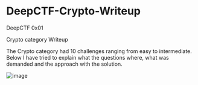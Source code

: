 # DeepCTF-Crypto-Writeup
DeepCTF 0x01 

Crypto category Writeup

The Crypto category had 10 challenges ranging from easy to intermediate. Below I have tried to explain what the questions where, what was demanded and the approach with the solution.

![image](https://user-images.githubusercontent.com/47267639/79381741-139fc280-7f80-11ea-9052-8f261db5217b.png)
